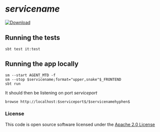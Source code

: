 # $servicename$

[ ![Download](https://api.bintray.com/packages/hmrc/releases/$servicenamehyphen$/images/download.svg) ](https://bintray.com/hmrc/releases/$servicenamehyphen$/_latestVersion)

## Running the tests

    sbt test it:test

## Running the app locally

    sm --start AGENT_MTD -f
    sm --stop $servicename;format="upper,snake"$_FRONTEND
    sbt run

It should then be listening on port $serviceport$

    browse http://localhost:$serviceport$/$servicenamehyphen$

### License


This code is open source software licensed under the [Apache 2.0 License]("http://www.apache.org/licenses/LICENSE-2.0.html")
